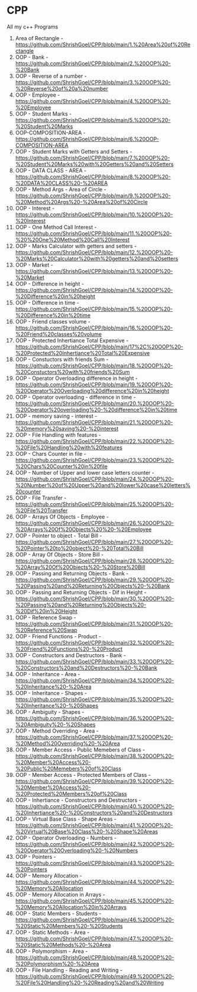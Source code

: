 # CPP
All my c++ Programs

1. Area of Rectangle - https://github.com/ShrishGoel/CPP/blob/main/1.%20Area%20of%20Rectangle
2. OOP - Bank - https://github.com/ShrishGoel/CPP/blob/main/2.%20OOP%20-%20Bank
3. OOP - Reverse of a number - https://github.com/ShrishGoel/CPP/blob/main/3.%20OOP%20-%20Reverse%20of%20a%20number
4. OOP - Employee - https://github.com/ShrishGoel/CPP/blob/main/4.%20OOP%20-%20Employee
5. OOP - Student Marks - https://github.com/ShrishGoel/CPP/blob/main/5.%20OOP%20-%20Student%20Marks
6. OOP-COMPOSITION-AREA - https://github.com/ShrishGoel/CPP/blob/main/6.%20OOP-COMPOSITION-AREA
7. OOP - Student Marks with Getters and Setters - https://github.com/ShrishGoel/CPP/blob/main/7.%20OOP%20-%20Student%20Marks%20with%20Getters%20and%20Setters
8. OOP - DATA CLASS - AREA - https://github.com/ShrishGoel/CPP/blob/main/8.%20OOP%20-%20DATA%20CLASS%20-%20AREA
9. OOP - Method Args - Area of Circle - https://github.com/ShrishGoel/CPP/blob/main/9.%20OOP%20-%20Method%20Args%20-%20Area%20of%20Circle
10. OOP - Interest - https://github.com/ShrishGoel/CPP/blob/main/10.%20OOP%20-%20Interest
11. OOP - One Method Call Interest - https://github.com/ShrishGoel/CPP/blob/main/11.%20OOP%20-%20%20One%20Method%20Call%20Interest
12. OOP - Marks Calculator with getters and setters - https://github.com/ShrishGoel/CPP/blob/main/12.%20OOP%20-%20Marks%20Calculator%20with%20getters%20and%20setters
13. OOP - Market - https://github.com/ShrishGoel/CPP/blob/main/13.%20OOP%20-%20Market
14. OOP - Difference in height - https://github.com/ShrishGoel/CPP/blob/main/14.%20OOP%20-%20Difference%20in%20height
15. OOP - Difference in time - https://github.com/ShrishGoel/CPP/blob/main/15.%20OOP%20-%20Difference%20in%20time
16. OOP - Friend classes volume - https://github.com/ShrishGoel/CPP/blob/main/16.%20OOP%20-%20Friend%20classes%20volume
17. OOP - Protected Inhertiance Total Expensive - https://github.com/ShrishGoel/CPP/blob/main/17%2C%20OOP%20-%20Protected%20Inhertiance%20Total%20Expensive
18. OOP - Constuctors with friends Sum - https://github.com/ShrishGoel/CPP/blob/main/18.%20OOP%20-%20Constuctors%20with%20friends%20Sum 
19. OOP - Operator Overloading difference in height - https://github.com/ShrishGoel/CPP/blob/main/19.%20OOP%20-%20Operator%20Overloading%20difference%20in%20height
20. OOP - Operator overloading - difference in time - https://github.com/ShrishGoel/CPP/blob/main/20.%20OOP%20-%20Operator%20overloading%20-%20difference%20in%20time
21. OOP - memory saving - interest - https://github.com/ShrishGoel/CPP/blob/main/21.%20OOP%20-%20memory%20saving%20-%20interest
22. OOP - File Handling with features - https://github.com/ShrishGoel/CPP/blob/main/22.%20OOP%20-%20File%20Handling%20with%20features
23. OOP - Chars Counter in file - https://github.com/ShrishGoel/CPP/blob/main/23.%20OOP%20-%20Chars%20Counter%20in%20file
24. OOP - Number of Upper and lower case letters counter - https://github.com/ShrishGoel/CPP/blob/main/24.%20OOP%20-%20Number%20of%20Upper%20and%20lower%20case%20letters%20counter
25. OOP - File Transfer - https://github.com/ShrishGoel/CPP/blob/main/25.%20OOP%20-%20File%20Transfer
26. OOP - Arrays Of Objects - Employee - https://github.com/ShrishGoel/CPP/blob/main/26.%20OOP%20-%20Arrays%20Of%20Objects%20%20-%20Employee
27. OOP - Pointer to object - Total Bill - https://github.com/ShrishGoel/CPP/blob/main/27.%20OOP%20-%20Pointer%20to%20object%20-%20Total%20Bill
28. OOP - Array Of Objects - Store Bill - https://github.com/ShrishGoel/CPP/blob/main/28.%20OOP%20-%20Array%20Of%20Objects%20-%20Store%20Bill
29. OOP - Passing and Returning Objects - Bank - https://github.com/ShrishGoel/CPP/blob/main/29.%20OOP%20-%20Passing%20and%20Returning%20Objects%20-%20Bank
30. OOP - Passing and Returning Objects - Dif in Height - https://github.com/ShrishGoel/CPP/blob/main/30.%20OOP%20-%20Passing%20and%20Returning%20Objects%20-%20Dif%20in%20Height
31. OOP - Reference Swap - https://github.com/ShrishGoel/CPP/blob/main/31.%20OOP%20-%20Reference%20Swap
32. OOP - Friend Functions - Product - https://github.com/ShrishGoel/CPP/blob/main/32.%20OOP%20-%20Friend%20Functions%20-%20Product
33. OOP - Constructors and Destructors - Bank - https://github.com/ShrishGoel/CPP/blob/main/33.%20OOP%20-%20Constructors%20and%20Destructors%20-%20Bank
34. OOP - Inheritance - Area - https://github.com/ShrishGoel/CPP/blob/main/34.%20OOP%20-%20Inheritance%20-%20Area
35. OOP - Inheritance - Shapes - https://github.com/ShrishGoel/CPP/blob/main/35.%20OOP%20-%20Inheritance%20-%20Shapes
36. OOP - Ambiguity - Shapes - https://github.com/ShrishGoel/CPP/blob/main/36.%20OOP%20-%20Ambiguity%20-%20Shapes
37. OOP - Method Overriding - Area - https://github.com/ShrishGoel/CPP/blob/main/37.%20OOP%20-%20Method%20Overriding%20-%20Area
38. OOP - Member Access - Public Memebers of Class - https://github.com/ShrishGoel/CPP/blob/main/38.%20OOP%20-%20Member%20Access%20-%20Public%20Memebers%20of%20Class
39. OOP - Member Access - Protected Members of Class - https://github.com/ShrishGoel/CPP/blob/main/39.%20OOP%20-%20Member%20Access%20-%20Protected%20Members%20of%20Class
40. OOP - Inhertiance - Constructors and Destructors - https://github.com/ShrishGoel/CPP/blob/main/40.%20OOP%20-%20Inhertiance%20-%20Constructors%20and%20Destructors
41. OOP - Virtual Base Class - Shape Areas - https://github.com/ShrishGoel/CPP/blob/main/41.%20OOP%20-%20Virtual%20Base%20Class%20-%20Shape%20Areas
42. OOP - Operator Overloading - Numbers - https://github.com/ShrishGoel/CPP/blob/main/42.%20OOP%20-%20Operator%20Overloading%20-%20Numbers
43. OOP - Pointers - https://github.com/ShrishGoel/CPP/blob/main/43.%20OOP%20-%20Pointers
44. OOP - Memory Allocation - https://github.com/ShrishGoel/CPP/blob/main/44.%20OOP%20-%20Memory%20Allocation
45. OOP - Memory Allocation in Arrays - https://github.com/ShrishGoel/CPP/blob/main/45.%20OOP%20-%20Memory%20Allocation%20in%20Arrays 
46. OOP - Static Members - Students - https://github.com/ShrishGoel/CPP/blob/main/46.%20OOP%20-%20Static%20Members%20-%20Students
47. OOP - Static Methods - Area - https://github.com/ShrishGoel/CPP/blob/main/47.%20OOP%20-%20Static%20Methods%20-%20Area
48. OOP - Polymorphism - Area - https://github.com/ShrishGoel/CPP/blob/main/48.%20OOP%20-%20Polymorphism%20-%20Area
49. OOP - File Handling - Reading and Writing - https://github.com/ShrishGoel/CPP/blob/main/49.%20OOP%20-%20File%20Handling%20-%20Reading%20and%20Writing
